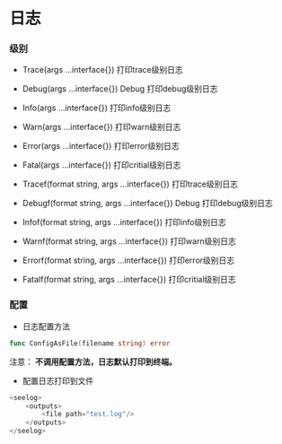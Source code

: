 # 日志

### 级别
* Trace(args ...interface{}) 打印trace级别日志
* Debug(args ...interface{}) Debug 打印debug级别日志
* Info(args ...interface{}) 打印info级别日志
* Warn(args ...interface{}) 打印warn级别日志
* Error(args ...interface{}) 打印error级别日志
* Fatal(args ...interface{}) 打印critial级别日志

* Tracef(format string, args ...interface{}) 打印trace级别日志
* Debugf(format string, args ...interface{}) Debug 打印debug级别日志
* Infof(format string, args ...interface{}) 打印info级别日志
* Warnf(format string, args ...interface{}) 打印warn级别日志
* Errorf(format string, args ...interface{}) 打印error级别日志
* Fatalf(format string, args ...interface{}) 打印critial级别日志



### 配置

* 日志配置方法 
```go
func ConfigAsFile(filename string) error
```
注意： **不调用配置方法，日志默认打印到终端。**

* 配置日志打印到文件
```go
<seelog>
    <outputs>
        <file path="test.log"/>
    </outputs>
</seelog>
```
